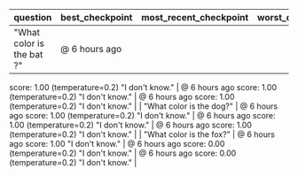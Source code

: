 | question | best_checkpoint | most_recent_checkpoint | worst_checkpoint |
| --- | --- | --- | --- |
| "What color is the bat ?" | @ 6 hours ago
score: 1.00
(temperature=0.2)
"I don't know." | @ 6 hours ago
score: 1.00
(temperature=0.2)
"I don't know." | @ 6 hours ago
score: 1.00
(temperature=0.2)
"I don't know." |
| "What color is the dog?" | @ 6 hours ago
score: 1.00
(temperature=0.2)
"I don't know." | @ 6 hours ago
score: 1.00
(temperature=0.2)
"I don't know." | @ 6 hours ago
score: 1.00
(temperature=0.2)
"I don't know." |
| "What color is the fox?" | @ 6 hours ago
score: 1.00
"I don't know." | @ 6 hours ago
score: 0.00
(temperature=0.2)
"I don't know." | @ 6 hours ago
score: 0.00
(temperature=0.2)
"I don't know." |
